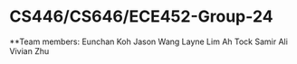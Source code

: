 # CS446/CS646/ECE452-Group-24
**Team members: 
Eunchan Koh
Jason Wang
Layne Lim Ah Tock
Samir Ali
Vivian Zhu
